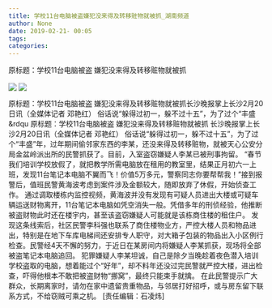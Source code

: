 ```yaml
---
title: 学校11台电脑被盗嫌犯没来得及转移赃物就被抓_湖南频道
author: None
date: 2019-02-21- 00:05
tags: 
categories: 
---
```

原标题：学校11台电脑被盗 嫌犯没来得及转移赃物就被抓
<!-- more -->
                
<img align="center" border="0" src="http://p2.ifengimg.com/a/2019_08/6aa2464bf15b4e5_size40_w599_h614.jpg" />
                
<img align="center" border="0" src="http://p2.ifengimg.com/a/2016/0810/204c433878d5cf9size1_w16_h16.png" />
            
原标题：学校11台电脑被盗 嫌犯没来得及转移赃物就被抓长沙晚报掌上长沙2月20日讯（全媒体记者 邓艳红） 俗话说“躲得过初一，躲不过十五”，为了过个“丰盛&rdqu
原标题：学校11台电脑被盗 嫌犯没来得及转移赃物就被抓
长沙晚报掌上长沙2月20日讯（全媒体记者 邓艳红） 俗话说“躲得过初一，躲不过十五”，为了过个“丰盛”年，过年期间偷邻家东西的李某，还没来得及转移赃物，就被天心公安分局金盆岭派出所的民警抓获了。目前，入室盗窃嫌疑人李某已被刑事拘留。
“春节我们培训学校放假了，就把教学所需电脑放在租用的教室里，结果正月初六一上班，发现11台笔记本电脑不翼而飞！价值5万多元，警察同志你要帮帮我！”接到报警后，值班民警黄海波考虑到案件涉及金额较大，随即放弃了休假，开始侦查工作。
通过调取楼栋内监控视频，黄海波并没有发现有可疑人员进出大楼或可疑车辆运送财物离开，11台笔记本电脑如凭空消失一般。凭借多年的刑侦经验，他推断被盗财物此时还在楼宇内，甚至该盗窃嫌疑人可能就是该栋商住楼的租住户。
发现这条线索后，社区民警李科强也联系了商住楼物业方，严控大楼人员和物品进出，特别是在地下车库电梯间还安排专人职守，对大箱子包装的物品出入小区例行检查。民警经4天不懈的努力，于近日在某房间内将嫌疑人李某抓获，现场将全部被盗笔记本电脑追回。
犯罪嫌疑人李某坦诚，自己是除夕当晚趁着夜色潜入培训学校盗取的电脑，想着能过个“好年”，却不料年还没过完民警就严控大楼，进出检查，吓得他根本不敢把被盗财物“挪窝”，最终只能束手就擒。
在此民警提示广大群众，长期离家时，请勿在家中遗留贵重物品，与邻居打好招呼，或与房东留下联系方式，不给窃贼可乘之机。
[责任编辑：石凌炜]
            
